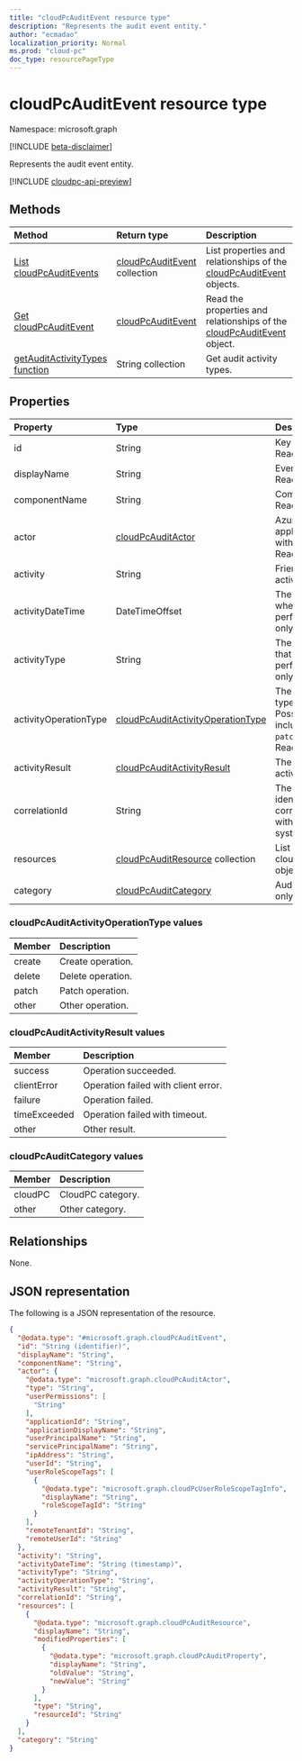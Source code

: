 ```yaml
---
title: "cloudPcAuditEvent resource type"
description: "Represents the audit event entity."
author: "ecmadao"
localization_priority: Normal
ms.prod: "cloud-pc"
doc_type: resourcePageType
---
```


# cloudPcAuditEvent resource type

Namespace: microsoft.graph

[!INCLUDE [beta-disclaimer](../../includes/beta-disclaimer.md)]

Represents the audit event entity.

[!INCLUDE [cloudpc-api-preview](../../includes/cloudpc-api-preview.md)]

## Methods

|Method|Return type|Description|
|:---|:---|:---|
|[List cloudPcAuditEvents](../api/virtualendpoint-list-auditevents.md)|[cloudPcAuditEvent](../resources/cloudpcauditevent.md) collection|List properties and relationships of the [cloudPcAuditEvent](../resources/cloudpcauditevent.md) objects.|
|[Get cloudPcAuditEvent](../api/cloudpcauditevent-get.md)|[cloudPcAuditEvent](../resources/cloudpcauditevent.md)|Read the properties and relationships of the [cloudPcAuditEvent](../resources/cloudpcauditevent.md) object.|
|[getAuditActivityTypes function](../api/cloudpcauditevent-getauditactivitytypes.md)|String collection|Get audit activity types.|

## Properties

|Property|Type|Description|
|:---|:---|:---|
|id|String|Key of the audit entity. Read-only.|
|displayName|String|Event display name. Read-only.|
|componentName|String|Component name. Read-only.|
|actor|[cloudPcAuditActor](../resources/cloudpcauditactor.md)|Azure AD user and application associated with the audit event. Read-only.|
|activity|String|Friendly name of the activity. Optional.|
|activityDateTime|DateTimeOffset|The date time in UTC when the activity was performed. Read-only.|
|activityType|String|The type of activity that was performed. Read-only.|
|activityOperationType|[cloudPcAuditActivityOperationType](#cloudpcauditactivityoperationtype-values)|The HTTP operation type of the activity. Possible values include `create`, `delete`, `patch` and `other`. Read-only.|
|activityResult|[cloudPcAuditActivityResult](#cloudpcauditactivityresult-values)|The result of the activity. Read-only.|
|correlationId|String|The client request identifier, used to correlate activity within the system. Read-only.|
|resources|[cloudPcAuditResource](../resources/cloudpcauditresource.md) collection|List of cloudPcAuditResource objects. Read-only.|
|category|[cloudPcAuditCategory](#cloudpcauditcategory-values)|Audit category. Read-only.|

### cloudPcAuditActivityOperationType values

|Member|Description|
|:---|:---|
|create|Create operation.|
|delete|Delete operation.|
|patch|Patch operation.|
|other|Other operation.|

### cloudPcAuditActivityResult values

|Member|Description|
|:---|:---|
|success|Operation succeeded.|
|clientError|Operation failed with client error.|
|failure|Operation failed.|
|timeExceeded|Operation failed with timeout.|
|other|Other result.|

### cloudPcAuditCategory values

|Member|Description|
|:---|:---|
|cloudPC|CloudPC category.|
|other |Other category.|

## Relationships

None.

## JSON representation

The following is a JSON representation of the resource.
<!-- {
  "blockType": "resource",
  "keyProperty": "id",
  "@odata.type": "microsoft.graph.cloudPcAuditEvent",
  "baseType": "microsoft.graph.entity",
  "openType": false
}
-->

``` json
{
  "@odata.type": "#microsoft.graph.cloudPcAuditEvent",
  "id": "String (identifier)",
  "displayName": "String",
  "componentName": "String",
  "actor": {
    "@odata.type": "microsoft.graph.cloudPcAuditActor",
    "type": "String",
    "userPermissions": [
      "String"
    ],
    "applicationId": "String",
    "applicationDisplayName": "String",
    "userPrincipalName": "String",
    "servicePrincipalName": "String",
    "ipAddress": "String",
    "userId": "String",
    "userRoleScopeTags": [
      {
        "@odata.type": "microsoft.graph.cloudPcUserRoleScopeTagInfo",
        "displayName": "String",
        "roleScopeTagId": "String"
      }
    ],
    "remoteTenantId": "String",
    "remoteUserId": "String"
  },
  "activity": "String",
  "activityDateTime": "String (timestamp)",
  "activityType": "String",
  "activityOperationType": "String",
  "activityResult": "String",
  "correlationId": "String",
  "resources": [
    {
      "@odata.type": "microsoft.graph.cloudPcAuditResource",
      "displayName": "String",
      "modifiedProperties": [
        {
          "@odata.type": "microsoft.graph.cloudPcAuditProperty",
          "displayName": "String",
          "oldValue": "String",
          "newValue": "String"
        }
      ],
      "type": "String",
      "resourceId": "String"
    }
  ],
  "category": "String"
}
```
